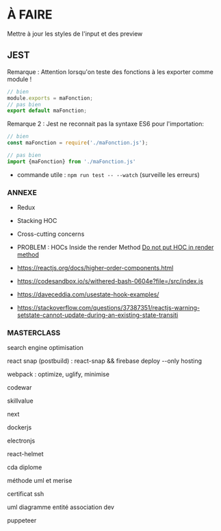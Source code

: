 # À FAIRE

Mettre à jour les styles de l'input et des preview

## JEST

Remarque : Attention lorsqu'on teste des fonctions à les exporter comme module !
```javascript
// bien
module.exports = maFonction;
// pas bien
export default maFonction;
```

Remarque 2 : Jest ne reconnait pas la syntaxe ES6 pour l'importation:

```javascript
// bien
const maFonction = require('./maFonction.js'); 

// pas bien
import {maFonction} from './maFonction.js'
```



* commande utile : `npm run test -- --watch` (surveille les erreurs)

### ANNEXE

* Redux

* Stacking HOC

* Cross-cutting concerns

* PROBLEM : HOCs Inside the render Method
[Do not put HOC in render method](https://stackoverflow.com/questions/58941150/react-what-is-meant-by-do-not-use-hoc-s-in-the-render-method-of-a-component)

* https://reactjs.org/docs/higher-order-components.html

* https://codesandbox.io/s/withered-bash-0604e?file=/src/index.js

* https://daveceddia.com/usestate-hook-examples/

* https://stackoverflow.com/questions/37387351/reactjs-warning-setstate-cannot-update-during-an-existing-state-transiti



### MASTERCLASS

search engine optimisation

react snap (postbuild) : react-snap && firebase deploy --only hosting

webpack : optimize, uglify, minimise

codewar

skillvalue

next

dockerjs

electronjs

react-helmet

cda diplome

méthode uml et merise

certificat ssh

uml diagramme entité association dev

puppeteer

